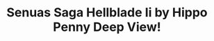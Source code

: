 ---
title: Senuas Saga Hellblade Ii by Hippo Penny Deep View!
layout: scoredetail
permalink: /meta-score/senuas-saga-hellblade-ii
header:
  teaser: /assets/images/senuas-saga-hellblade-ii.jpg
  video:
    id: TcB741_6Vs4
    provider: youtube
---
